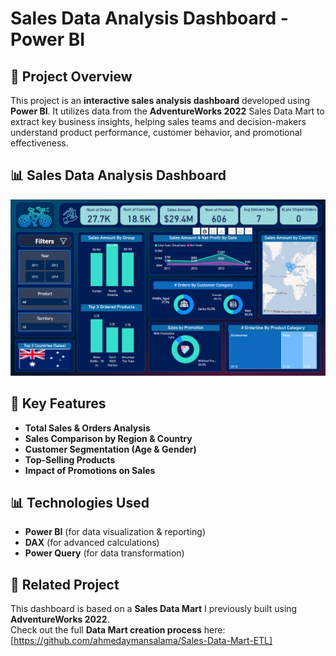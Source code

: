 # Sales Data Analysis Dashboard - Power BI  

## 📌 Project Overview  
This project is an **interactive sales analysis dashboard** developed using **Power BI**. It utilizes data from the **AdventureWorks 2022** Sales Data Mart to extract key business insights, helping sales teams and decision-makers understand product performance, customer behavior, and promotional effectiveness.  

## 📊 Sales Data Analysis Dashboard  

![Sales Dashboard](https://github.com/ahmedaymansalama/Sales-Data-Analysis-PowerBI/blob/main/Dashboard.PNG)

## 🚀 Key Features  
- **Total Sales & Orders Analysis**  
- **Sales Comparison by Region & Country**  
- **Customer Segmentation (Age & Gender)**  
- **Top-Selling Products**  
- **Impact of Promotions on Sales**  

## 📊 Technologies Used  
- **Power BI** (for data visualization & reporting)  
- **DAX** (for advanced calculations)  
- **Power Query** (for data transformation)  

## 🔗 Related Project  
This dashboard is based on a **Sales Data Mart** I previously built using **AdventureWorks 2022**.  
Check out the full **Data Mart creation process** here: [https://github.com/ahmedaymansalama/Sales-Data-Mart-ETL]  

